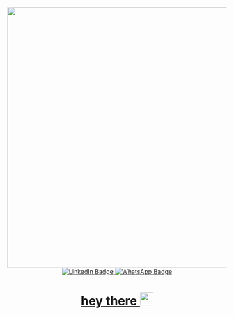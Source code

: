 <div id="header" align="center">
  <img src="https://raw.githubusercontent.com/SP-XD/SP-XD/main/images/dev-working_rounded.gif" width="600"/>
</div>
<div id="badges" align="center">
  <a href="https://www.linkedin.com/in/mostafamohammed05">
    <img src="https://img.shields.io/badge/LinkedIn-blue?style=for-the-badge&logo=linkedin&logoColor=white" alt="LinkedIn Badge"/>
  </a>
  <a href="https://wa.me/+201002923561">
    <img src="https://img.shields.io/badge/WhatsApp-green?style=for-the-badge&logo=whatsapp&logoColor=white" alt="WhatsApp Badge"/>
</div>
  <h1 align="center">
  hey there
  <img src="https://media.giphy.com/media/hvRJCLFzcasrR4ia7z/giphy.gif" width="30px"/>
</h1>
